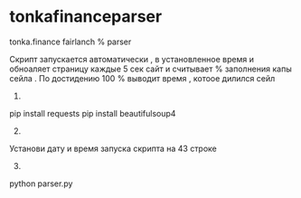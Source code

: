 # tonkafinanceparser
tonka.finance fairlanch % parser

Скрипт запускается автоматически , в установленное время  и обноаляет страницу каждые 5 сек сайт и считывает % заполнения капы сейла .
По достидению 100 % выводит время , котоое дилился сейл 

1.
pip install requests
pip install beautifulsoup4

2.
Установи дату и время запуска скрипта на 43 строке 

3.
python parser.py
